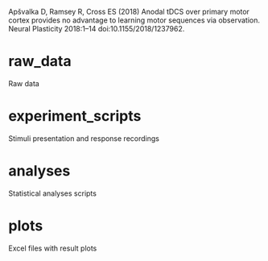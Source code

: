 
Apšvalka D, Ramsey R, Cross ES (2018) Anodal tDCS over primary motor cortex provides no advantage to learning motor sequences via observation. Neural Plasticity 2018:1–14 doi:10.1155/2018/1237962.

# raw_data
Raw data

# experiment_scripts
Stimuli presentation and response recordings

# analyses
Statistical analyses scripts

# plots
Excel files with result plots
